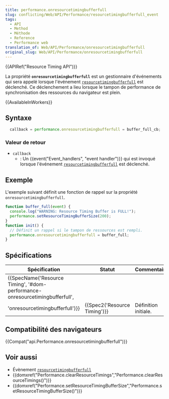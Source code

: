```yaml
---
title: performance.onresourcetimingbufferfull
slug: conflicting/Web/API/Performance/resourcetimingbufferfull_event
tags:
  - API
  - Method
  - Méthode
  - Reference
  - Performance web
translation_of: Web/API/Performance/onresourcetimingbufferfull
original_slug: Web/API/Performance/onresourcetimingbufferfull
---
```

{{APIRef("Resource Timing API")}}

La propriété **`onresourcetimingbufferfull`** est un gestionnaire d'événements qui sera appelé lorsque l'événement [`resourcetimingbufferfull`](/fr/docs/Web/API/Performance/resourcetimingbufferfull_event) est déclenché. Ce déclenchement a lieu lorsque le tampon de performance de synchronisation des ressources du navigateur est plein.

{{AvailableInWorkers}}

## Syntaxe

```js
  callback = performance.onresourcetimingbufferfull = buffer_full_cb;
```

### Valeur de retour

- `callback`
  - : Un {{event("Event_handlers", "event handler")}} qui est invoqué lorsque l'événement [`resourcetimingbufferfull`](/fr/docs/Web/API/Performance/resourcetimingbufferfull_event) est déclenché.

## Exemple

L'exemple suivant définit une fonction de rappel sur la propriété `onresourcetimingbufferfull`.

```js
function buffer_full(event) {
  console.log("WARNING: Resource Timing Buffer is FULL!");
  performance.setResourceTimingBufferSize(200);
}
function init() {
  // Définit un rappel si le tampon de ressources est rempli.
  performance.onresourcetimingbufferfull = buffer_full;
}
```

## Spécifications

| Spécification                                                                                                                                                | Statut                               | Commentaire          |
| ------------------------------------------------------------------------------------------------------------------------------------------------------------ | ------------------------------------ | -------------------- |
| {{SpecName('Resource Timing', '#dom-performance-onresourcetimingbufferfull',
        'onresourcetimingbufferfull')}} | {{Spec2('Resource Timing')}} | Définition initiale. |

## Compatibilité des navigateurs

{{Compat("api.Performance.onresourcetimingbufferfull")}}

## Voir aussi

- Évènement [`resourcetimingbufferfull`](/fr/docs/Web/API/Performance/resourcetimingbufferfull_event)
- {{domxref("Performance.clearResourceTimings","Performance.clearResourceTimings()")}}
- {{domxref("Performance.setResourceTimingBufferSize","Performance.setResourceTimingBufferSize()")}}

